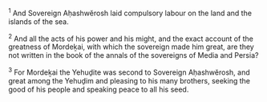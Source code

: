 <sup>1</sup> And Sovereign Aḥashwĕrosh laid compulsory labour on the land and the islands of the sea.

<sup>2</sup> And all the acts of his power and his might, and the exact account of the greatness of Mordeḵai, with which the sovereign made him great, are they not written in the book of the annals of the sovereigns of Media and Persia?

<sup>3</sup> For Mordeḵai the Yehuḏite was second to Sovereign Aḥashwĕrosh, and great among the Yehuḏim and pleasing to his many brothers, seeking the good of his people and speaking peace to all his seed.

